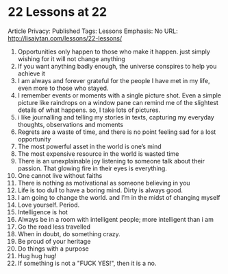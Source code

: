 # 22 Lessons at 22

Article Privacy: Published
Tags: Lessons
Emphasis: No
URL: http://lisajytan.com/lessons/22-lessons/

1. Opportunities only happen to those who make it happen. just simply wishing for it will not change anything
2. If you want anything badly enough, the universe conspires to help you achieve it
3. I am always and forever grateful for the people I have met in my life, even more to those who stayed.
4. I remember events or moments with a single picture shot. Even a simple picture like raindrops on a window pane can remind me of the slightest details of what happens. so, I take lots of pictures.
5. i like journalling and telling my stories in texts, capturing my everyday thoughts, observations and moments
6. Regrets are a waste of time, and there is no point feeling sad for a lost opportunity
7. The most powerful asset in the world is one’s mind
8. The most expensive resource in the world is wasted time
9. There is an unexplainable joy listening to someone talk about their passion. That glowing fire in their eyes is everything.
10. One cannot live without faiths
11. There is nothing as motivational as someone believing in you
12. Life is too dull to have a boring mind. Dirty is always good.
13. I am going to change the world. and I’m in the midst of changing myself
14. Love yourself. Period.
15. Intelligence is hot
16. Always be in a room with intelligent people; more intelligent than i am
17. Go the road less travelled
18. When in doubt, do something crazy.
19. Be proud of your heritage
20. Do things with a purpose
21. Hug hug hug!
22. If something is not a "FUCK YES!", then it is a no.